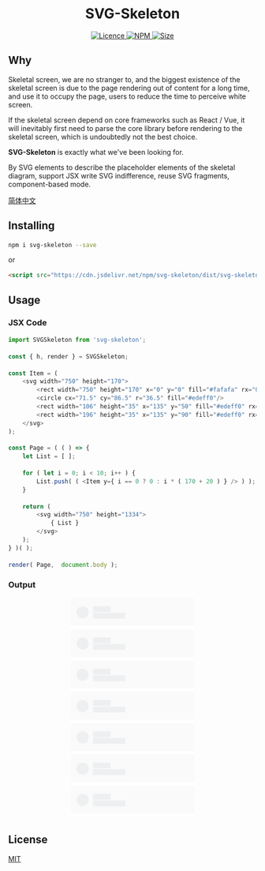 <h1 align="center"> SVG-Skeleton </h1>

<p align="center">
    <a href="https://opensource.org/licenses/MIT">
        <img alt="Licence" src="https://img.shields.io/badge/license-MIT-green.svg" />
    </a>
    <a href="https://www.npmjs.org/package/svg-skeleton">
        <img alt="NPM" src="https://img.shields.io/badge/npm-v0.2.0-brightgreen.svg" />
    </a>
    <a href="">
        <img alt="Size" src="https://img.shields.io/badge/size-2kb-blue.svg" />
    </a>
</p>

## Why

Skeletal screen, we are no stranger to, and the biggest existence of the skeletal screen is due to the page rendering out of content for a long time, and use it to occupy the page, users to reduce the time to perceive white screen.

If the skeletal screen depend on core frameworks such as React / Vue, it will inevitably first need to parse the core library before rendering to the skeletal screen, which is undoubtedly not the best choice.

**SVG-Skeleton** is exactly what we've been looking for.

By SVG elements to describe the placeholder elements of the skeletal diagram, support JSX write SVG indifference, reuse SVG fragments, component-based mode.

[简体中文](./README.zh-CN.md)

## Installing

```sh
npm i svg-skeleton --save
```

or

```html
<script src="https://cdn.jsdelivr.net/npm/svg-skeleton/dist/svg-skeleton.min.js"></script>
```

## Usage

### JSX Code

```js
import SVGSkeleton from 'svg-skeleton';

const { h, render } = SVGSkeleton;

const Item = (
    <svg width="750" height="170">
        <rect width="750" height="170" x="0" y="0" fill="#fafafa" rx="0" ry="0"/>
        <circle cx="71.5" cy="86.5" r="36.5" fill="#edeff0"/>
        <rect width="106" height="35" x="135" y="50" fill="#edeff0" rx="0" ry="0"/>
        <rect width="196" height="35" x="135" y="90" fill="#edeff0" rx="0" ry="0"/>
    </svg>
);

const Page = ( ( ) => {
    let List = [ ];

    for ( let i = 0; i < 10; i++ ) {
        List.push( ( <Item y={ i == 0 ? 0 : i * ( 170 + 20 ) } /> ) );
    }

    return (
        <svg width="750" height="1334">
            { List }
        </svg>
    );
} )( );

render( Page,  document.body );
```

### Output

<p align="center">
    <img src="./README/iPhone7.png" width="250px">
</p>

## License

[MIT](./LICENSE)
